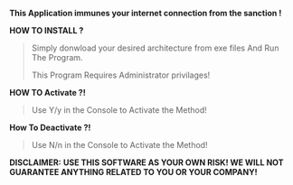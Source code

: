 **This Application immunes your internet connection from the sanction !**

**HOW TO INSTALL ?**


> Simply donwload your desired architecture from exe files And Run The Program. 
> 
> This Program Requires Administrator privilages! 



**HOW TO Activate ?!**

> Use Y/y in the Console to Activate the Method! 



**How To Deactivate ?!**

> Use N/n in the Console to Activate the Method! 

**DISCLAIMER:**
**USE THIS SOFTWARE AS YOUR OWN RISK! WE WILL NOT GUARANTEE ANYTHING RELATED TO YOU OR YOUR COMPANY!**
